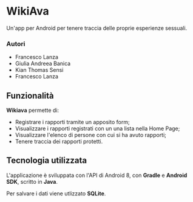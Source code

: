 # WikiAva

Un'app per Android per tenere traccia delle proprie esperienze sessuali.

### Autori

- Francesco Lanza
- Giulia Andreea Banica
- Kian Thomas Sensi
- Francesco Lanza

## Funzionalità

**Wikiava** permette di:

- Registrare i rapporti tramite un apposito form;
- Visualizzare i rapporti registrati con un una lista nella Home Page;
- Visualizzare l'elenco di persone con cui si ha avuto rapporti;
- Tenere traccia dei rapporti protetti.

## Tecnologia utilizzata

L'applicazione è sviluppata con l'API di Android 8, con **Gradle** e **Android SDK**, scritto in **Java**.

Per salvare i dati viene utlizzato **SQLite**.